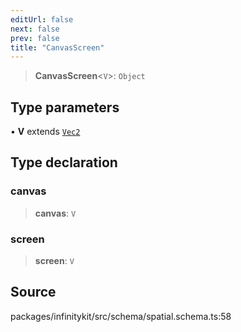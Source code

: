 ```yaml
---
editUrl: false
next: false
prev: false
title: "CanvasScreen"
---
```


> **CanvasScreen**\<`V`\>: `Object`

## Type parameters

• **V** extends [`Vec2`](Vec2.md)

## Type declaration

### canvas

> **canvas**: `V`

### screen

> **screen**: `V`

## Source

packages/infinitykit/src/schema/spatial.schema.ts:58
